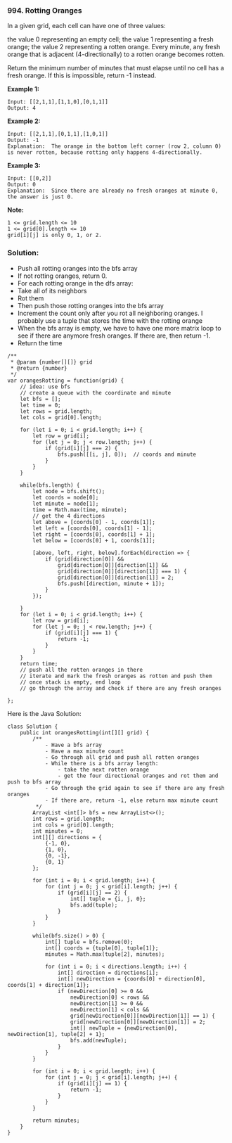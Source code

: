 ### 994. Rotting Oranges

In a given grid, each cell can have one of three values:

the value 0 representing an empty cell;
the value 1 representing a fresh orange;
the value 2 representing a rotten orange.
Every minute, any fresh orange that is adjacent (4-directionally) to a rotten orange becomes rotten.

Return the minimum number of minutes that must elapse until no cell has a fresh orange.  If this is impossible, return -1 instead.

**Example 1:**
```
Input: [[2,1,1],[1,1,0],[0,1,1]]
Output: 4
```

**Example 2:**
```
Input: [[2,1,1],[0,1,1],[1,0,1]]
Output: -1
Explanation:  The orange in the bottom left corner (row 2, column 0) is never rotten, because rotting only happens 4-directionally.
```

**Example 3:**
```
Input: [[0,2]]
Output: 0
Explanation:  Since there are already no fresh oranges at minute 0, the answer is just 0.
``` 

**Note:**
```
1 <= grid.length <= 10
1 <= grid[0].length <= 10
grid[i][j] is only 0, 1, or 2.
```

### Solution:
- Push all rotting oranges into the bfs array
- If not rotting oranges, return 0.
- For each rotting orange in the dfs array:
- Take all of its neighbors
- Rot them
- Then push those rotting oranges into the bfs array
- Increment the count only after you rot all neighboring oranges. I probably use a tuple that stores the time with the rotting orange
- When the bfs array is empty, we have to have one more matrix loop to see if there are anymore fresh oranges. If there are, then return -1.
- Return the time

```
/**
 * @param {number[][]} grid
 * @return {number}
 */
var orangesRotting = function(grid) {
    // idea: use bfs
    // create a queue with the coordinate and minute
    let bfs = [];
    let time = 0;
    let rows = grid.length;
    let cols = grid[0].length;
    
    for (let i = 0; i < grid.length; i++) {
        let row = grid[i];
        for (let j = 0; j < row.length; j++) {
            if (grid[i][j] === 2) {
                bfs.push([[i, j], 0]);  // coords and minute
            }
        }
    }
    
    while(bfs.length) {
        let node = bfs.shift();
        let coords = node[0];
        let minute = node[1];
        time = Math.max(time, minute);
        // get the 4 directions
        let above = [coords[0] - 1, coords[1]];
        let left = [coords[0], coords[1] - 1];
        let right = [coords[0], coords[1] + 1];
        let below = [coords[0] + 1, coords[1]];
        
        [above, left, right, below].forEach(direction => {
            if (grid[direction[0]] && 
                grid[direction[0]][direction[1]] && 
                grid[direction[0]][direction[1]] === 1) {
                grid[direction[0]][direction[1]] = 2;
                bfs.push([direction, minute + 1]);
            }            
        });
        
    }
    for (let i = 0; i < grid.length; i++) {
        let row = grid[i];
        for (let j = 0; j < row.length; j++) {
            if (grid[i][j] === 1) {
                return -1;
            }
        }
    }
    return time;
    // push all the rotten oranges in there
    // iterate and mark the fresh oranges as rotten and push them 
    // once stack is empty, end loop
    // go through the array and check if there are any fresh oranges
    
};
```

Here is the Java Solution:
```
class Solution {
    public int orangesRotting(int[][] grid) {
        /**
            - Have a bfs array
            - Have a max minute count
            - Go through all grid and push all rotten oranges
            - While there is a bfs array length:
                - take the next rotten orange
                - get the four directional oranges and rot them and push to bfs array
            - Go through the grid again to see if there are any fresh oranges
            - If there are, return -1, else return max minute count
         */
        ArrayList <int[]> bfs = new ArrayList<>();
        int rows = grid.length;
        int cols = grid[0].length;
        int minutes = 0;
        int[][] directions = {
            {-1, 0},
            {1, 0},
            {0, -1},
            {0, 1}
        };
        
        for (int i = 0; i < grid.length; i++) {
            for (int j = 0; j < grid[i].length; j++) {
                if (grid[i][j] == 2) {
                    int[] tuple = {i, j, 0};
                    bfs.add(tuple);
                }
            }
        }
        
        while(bfs.size() > 0) {
            int[] tuple = bfs.remove(0);
            int[] coords = {tuple[0], tuple[1]};
            minutes = Math.max(tuple[2], minutes);
            
            for (int i = 0; i < directions.length; i++) {
                int[] direction = directions[i];
                int[] newDirection = {coords[0] + direction[0], coords[1] + direction[1]};
                if (newDirection[0] >= 0 && 
                    newDirection[0] < rows && 
                    newDirection[1] >= 0 && 
                    newDirection[1] < cols && 
                    grid[newDirection[0]][newDirection[1]] == 1) {
                    grid[newDirection[0]][newDirection[1]] = 2;
                    int[] newTuple = {newDirection[0], newDirection[1], tuple[2] + 1};
                    bfs.add(newTuple);
                }
            }
        }
        
        for (int i = 0; i < grid.length; i++) {
            for (int j = 0; j < grid[i].length; j++) {
                if (grid[i][j] == 1) {
                    return -1;
                }
            }
        }
        
        return minutes;
    }
}
```
